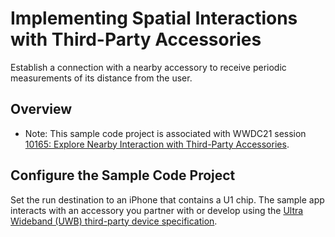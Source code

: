 # Implementing Spatial Interactions with Third-Party Accessories

Establish a connection with a nearby accessory to receive periodic measurements of its distance from the user.

## Overview

- Note: This sample code project is associated with WWDC21 session [10165: Explore Nearby Interaction with Third-Party Accessories](https://developer.apple.com/wwdc21/10165).

## Configure the Sample Code Project

Set the run destination to an iPhone that contains a U1 chip. The sample app interacts with an accessory you partner with or develop using the [Ultra Wideband (UWB) third-party device specification](https://developer.apple.com/nearby-interaction).
